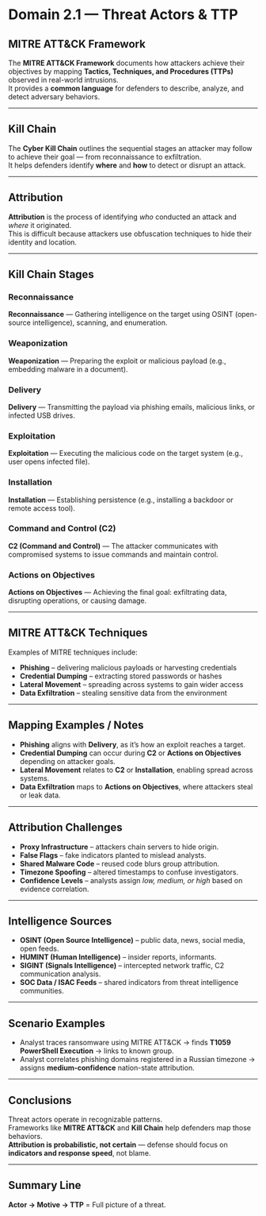 # Domain 2.1 — Threat Actors & TTP

## MITRE ATT&CK Framework
The **MITRE ATT&CK Framework** documents how attackers achieve their objectives by mapping **Tactics, Techniques, and Procedures (TTPs)** observed in real-world intrusions.  
It provides a **common language** for defenders to describe, analyze, and detect adversary behaviors.

---

## Kill Chain
The **Cyber Kill Chain** outlines the sequential stages an attacker may follow to achieve their goal — from reconnaissance to exfiltration.  
It helps defenders identify **where** and **how** to detect or disrupt an attack.

---

## Attribution
**Attribution** is the process of identifying *who* conducted an attack and *where* it originated.  
This is difficult because attackers use obfuscation techniques to hide their identity and location.

---

## Kill Chain Stages

### Reconnaissance
**Reconnaissance** — Gathering intelligence on the target using OSINT (open-source intelligence), scanning, and enumeration.

### Weaponization
**Weaponization** — Preparing the exploit or malicious payload (e.g., embedding malware in a document).

### Delivery
**Delivery** — Transmitting the payload via phishing emails, malicious links, or infected USB drives.

### Exploitation
**Exploitation** — Executing the malicious code on the target system (e.g., user opens infected file).

### Installation
**Installation** — Establishing persistence (e.g., installing a backdoor or remote access tool).

### Command and Control (C2)
**C2 (Command and Control)** — The attacker communicates with compromised systems to issue commands and maintain control.

### Actions on Objectives
**Actions on Objectives** — Achieving the final goal: exfiltrating data, disrupting operations, or causing damage.

---

## MITRE ATT&CK Techniques
Examples of MITRE techniques include:  
- **Phishing** – delivering malicious payloads or harvesting credentials  
- **Credential Dumping** – extracting stored passwords or hashes  
- **Lateral Movement** – spreading across systems to gain wider access  
- **Data Exfiltration** – stealing sensitive data from the environment  

---

## Mapping Examples / Notes
- **Phishing** aligns with **Delivery**, as it’s how an exploit reaches a target.  
- **Credential Dumping** can occur during **C2** or **Actions on Objectives** depending on attacker goals.  
- **Lateral Movement** relates to **C2** or **Installation**, enabling spread across systems.  
- **Data Exfiltration** maps to **Actions on Objectives**, where attackers steal or leak data.

---

## Attribution Challenges
- **Proxy Infrastructure** – attackers chain servers to hide origin.  
- **False Flags** – fake indicators planted to mislead analysts.  
- **Shared Malware Code** – reused code blurs group attribution.  
- **Timezone Spoofing** – altered timestamps to confuse investigators.  
- **Confidence Levels** – analysts assign *low, medium, or high* based on evidence correlation.

---

## Intelligence Sources
- **OSINT (Open Source Intelligence)** – public data, news, social media, open feeds.  
- **HUMINT (Human Intelligence)** – insider reports, informants.  
- **SIGINT (Signals Intelligence)** – intercepted network traffic, C2 communication analysis.  
- **SOC Data / ISAC Feeds** – shared indicators from threat intelligence communities.

---

## Scenario Examples
- Analyst traces ransomware using MITRE ATT&CK → finds **T1059 PowerShell Execution** → links to known group.  
- Analyst correlates phishing domains registered in a Russian timezone → assigns **medium-confidence** nation-state attribution.

---

## Conclusions
Threat actors operate in recognizable patterns.  
Frameworks like **MITRE ATT&CK** and **Kill Chain** help defenders map those behaviors.  
**Attribution is probabilistic, not certain** — defense should focus on **indicators and response speed**, not blame.

---

## Summary Line
**Actor → Motive → TTP** = Full picture of a threat.
